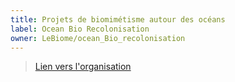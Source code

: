 ```yaml
---
title: Projets de biomimétisme autour des océans
label: Ocean Bio Recolonisation
owner: LeBiome/ocean_Bio_recolonisation
---
```


> [Lien vers l'organisation](https://github.com/LeBiome/ocean_Bio_recolonisation)
